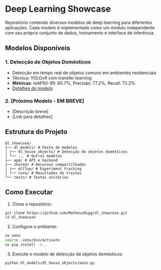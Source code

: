 # Deep Learning Showcase

Repositório contendo diversos modelos de deep learning para diferentes aplicações. Cada modelo é implementado como um módulo independente com seu próprio conjunto de dados, treinamento e interface de inferência.

## Modelos Disponíveis

### 1. Detecção de Objetos Domésticos
- Detecção em tempo real de objetos comuns em ambientes residenciais
- Técnica: YOLOv9 com transfer learning
- **Métricas**: mAP50-95: 60.7%, Precisão: 77.2%, Recall: 72.2%
- [Detalhes do modelo](dl_models/dl_house_objects/README.md)

### 2. [Próximo Modelo - EM BREVE]
- [Descrição breve]
- [Link para detalhes]

## Estrutura do Projeto

```
dl_showcase/
├── dl_models/ # Pasta de modelos
│ ├── dl_house_objects/ # Detecção de objetos domésticos
│ └── ... # Outros modelos
├── app/ # API e backend
├── shared/ # Recursos compartilhados
│ ├── mlflow/ # Experiment tracking
│ └── runs/ # Resultados de treinos
└── tests/ # Testes unitários
```


## Como Executar
1. Clone o repositório:
```bash
git clone https://github.com/MatheusBigg/dl_showcase.git
cd dl_showcase
```

2. Configure o ambiente:
```bash
uv venv
source .venv/bin/activate
uv pip install -e .
```

3. Execute o modelo de detecção de objetos domésticos:
```bash
python dl_models/dl_house_objects/main.py
```